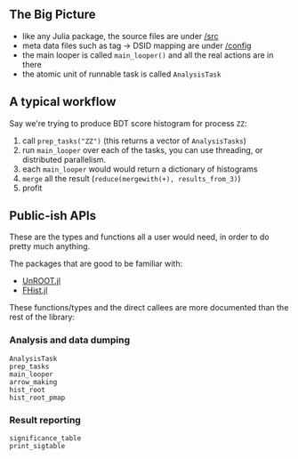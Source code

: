 ## The Big Picture

- like any Julia package, the source files are under [/src](./src)
- meta data files such as tag -> DSID mapping are under [/config](./config)
- the main looper is called `main_looper()` and all the real actions are in there
- the atomic unit of runnable task is called `AnalysisTask`

## A typical workflow
Say we're trying to produce BDT score histogram for process `ZZ`:

1. call `prep_tasks("ZZ")` (this returns a vector of `AnalysisTasks`)
2. run `main_looper` over each of the tasks, you can use threading, or distributed
parallelism.
3. each `main_looper` would would return a dictionary of histograms
4. `merge` all the result (`reduce(mergewith(+), results_from_3)`)
5. profit


## Public-ish APIs
These are the types and functions all a user would need, 
in order to do pretty much anything.

The packages that are good to be familiar with: 

- [UnROOT.jl](https://github.com/JuliaHEP/UnROOT.jl)
- [FHist.jl](https://github.com/Moelf/FHist.jl)


These functions/types and the direct callees are more documented than the rest of the library:

### Analysis and data dumping
```@docs
AnalysisTask
prep_tasks
main_looper
arrow_making
hist_root
hist_root_pmap
```

### Result reporting
```@docs
significance_table
print_sigtable
```
